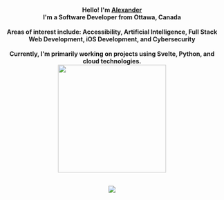 <p align="center">
  <br>
  <br>
  <br>
  <b>Hello! I'm <a href="https://alexbhasin.ca">Alexander</a></b><br><b>I'm a Software Developer from Ottawa, Canada</b><br><br><b>Areas of interest include: Accessibility, Artificial Intelligence, Full Stack Web Development, iOS Development, and Cybersecurity<br><br>Currently, I'm primarily working on projects using Svelte, Python, and cloud technologies.<br></b>
  
  <img src="https://i.pinimg.com/originals/6a/9e/52/6a9e52fabde1b32ebdb1bb497739d8b6.gif" width="250" />
</p>

<p align="center">
  <br>
  <img src="https://github-readme-stats.vercel.app/api/top-langs/?username=alexbhas&langs_count=10&layout=compact" />
  
</p>
